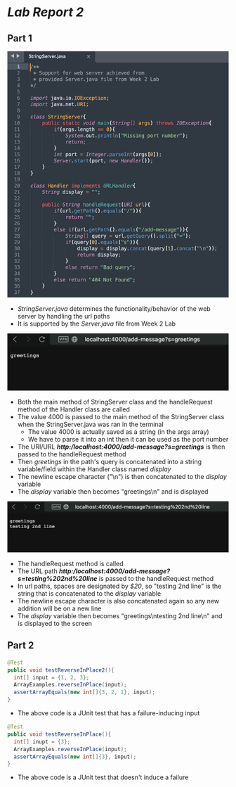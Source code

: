 # _Lab Report 2_

## Part 1

![StringServer](StringServer.png)
* *StringServer.java* determines the functionality/behavior of the web server by handling the url paths
* It is supported by the *Server.java* file from Week 2 Lab

![Screenshot1](Screenshot1.png)
* Both the main method of StringServer class and the handleRequest method of the Handler class are called
* The value 4000 is passed to the main method of the StringServer class when the StringServer.java was ran in the terminal
  * The value 4000 is actually saved as a string (in the args array)
  * We have to parse it into an int then it can be used as the port number
* The URI/URL ***http:/localhost:4000/add-message?s=greetings*** is then passed to the handleRequest method
* Then *greetings* in the path's query is concatenated into a string variable/field within the Handler class named *display*
* The newline escape character ("\n") is then concatenated to the *display* variable
* The *display* variable then becomes "greetings\n" and is displayed

![Screenshot2](Screenshot2.png)
* The handleRequest method is called
* The URL path ***http:/localhost:4000/add-message?s=testing%202nd%20line*** is passed to the handleRequest method 
* In url paths, spaces are designated by *$20*, so "testing 2nd line" is the string that is concatenated to the *display* variable
* The newline escape character is also concatenated again so any new addition will be on a new line
* The *display* variable then becomes "greetings\ntesting 2nd line\n" and is displayed to the screen

## Part 2

```java
@Test
public void testReverseInPlace2(){
  int[] input = {1, 2, 3};
  ArrayExamples.reverseInPlace(input);
  assertArrayEquals(new int[]{3, 2, 1}, input);
}
```
- The above code is a JUnit test that has a failure-inducing input

```java
@Test
public void testReverseInPlace(){
  int[] inupt = {3};
  ArrayExamples.reverseInPlace(input);
  assertArrayEquals(new int[]{3}, input);
}
```
- The above code is a JUnit test that doesn't induce a failure



